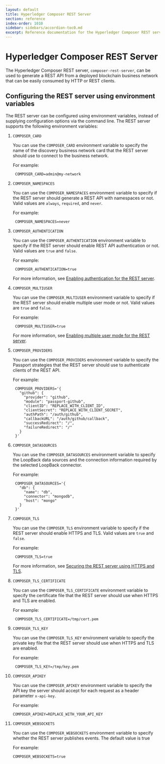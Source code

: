 ```yaml
---
layout: default
title: Hyperledger Composer REST Server
section: reference
index-order: 1010
sidebar: sidebars/accordion-toc0.md
excerpt: Reference documentation for the Hyperledger Composer REST server.
---
```


# Hyperledger Composer REST Server

The Hyperledger Composer REST server, `composer-rest-server`, can be used to generate a REST API from a deployed blockchain business network that can be easily consumed by HTTP or REST clients.

## Configuring the REST server using environment variables

The REST server can be configured using environment variables, instead of supplying configuration options via the command line. The REST server supports the following environment variables:

1. `COMPOSER_CARD`

    You can use the `COMPOSER_CARD` environment variable to specify the name of the discovery business network card that the REST server should use to connect to the business network.

    For example:

        COMPOSER_CARD=admin@my-network

2. `COMPOSER_NAMESPACES`

    You can use the `COMPOSER_NAMESPACES` environment variable to specify if the REST server should generate a REST API with namespaces or not. Valid values are `always`, `required`, and `never`.

    For example:

        COMPOSER_NAMESPACES=never

3. `COMPOSER_AUTHENTICATION`

    You can use the `COMPOSER_AUTHENTICATION` environment variable to specify if the REST server should enable REST API authentication or not. Valid values are `true` and `false`.

    For example:

        COMPOSER_AUTHENTICATION=true

    For more information, see [Enabling authentication for the REST server](../integrating/enabling-rest-authentication.html).

4. `COMPOSER_MULTIUSER`

    You can use the `COMPOSER_MULTIUSER` environment variable to specify if the REST server should enable multiple user mode or not. Valid values are `true` and `false`.

    For example:

        COMPOSER_MULTIUSER=true

    For more information, see [Enabling multiple user mode for the REST server](../integrating/enabling-multiuser.html).

5. `COMPOSER_PROVIDERS`

    You can use the `COMPOSER_PROVIDERS` environment variable to specify the Passport strategies that the REST server should use to authenticate clients of the REST API.

    For example:

        COMPOSER_PROVIDERS='{
          "github": {
            "provider": "github",
            "module": "passport-github",
            "clientID": "REPLACE_WITH_CLIENT_ID",
            "clientSecret": "REPLACE_WITH_CLIENT_SECRET",
            "authPath": "/auth/github",
            "callbackURL": "/auth/github/callback",
            "successRedirect": "/",
            "failureRedirect": "/"
          }
        }'

6. `COMPOSER_DATASOURCES`

    You can use the `COMPOSER_DATASOURCES` environment variable to specify the LoopBack data sources and the connection information required by the selected LoopBack connector.

    For example:

        COMPOSER_DATASOURCES='{
          "db": {
            "name": "db",
            "connector": "mongodb",
            "host": "mongo"
          }
        }'

7. `COMPOSER_TLS`

    You can use the `COMPOSER_TLS` environment variable to specify if the REST server should enable HTTPS and TLS. Valid values are `true` and `false`.

    For example:

        COMPOSER_TLS=true

    For more information, see [Securing the REST server using HTTPS and TLS](../integrating/securing-the-rest-server.html).

8. `COMPOSER_TLS_CERTIFICATE`

    You can use the `COMPOSER_TLS_CERTIFICATE` environment variable to specify the certificate file that the REST server should use when HTTPS and TLS are enabled.

    For example:

        COMPOSER_TLS_CERTIFICATE=/tmp/cert.pem

9. `COMPOSER_TLS_KEY`

    You can use the `COMPOSER_TLS_KEY` environment variable to specify the private key file that the REST server should use when HTTPS and TLS are enabled.

    For example:

        COMPOSER_TLS_KEY=/tmp/key.pem
        
10. `COMPOSER_APIKEY`
        
    You can use the `COMPOSER_APIKEY` environment variable to specify the API key the server should accept for each request as a header parameter `x-api-key`.
        
    For example:
        
        COMPOSER_APIKEY=REPLACE_WITH_YOUR_API_KEY
        
11. `COMPOSER_WEBSOCKETS`
        
    You can use the `COMPOSER_WEBSOCKETS` environment variable to specify whether the REST server publishes events.  The default value is true
        
    For example:
        
        COMPOSER_WEBSOCKETS=true
